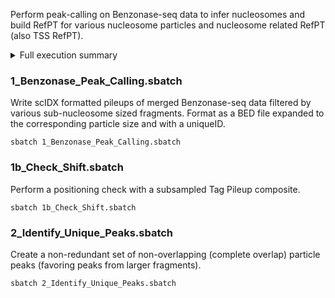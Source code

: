 Perform peak-calling on Benzonase-seq data to infer nucleosomes and build RefPT for various nucleosome particles and nucleosome related RefPT (also TSS RefPT).

<details>
<summary> Full execution summary
</summary>

```
data
  |--RefPT-Krebs
02_Call_Nucleosomes
  |--Merged_Redundant_Nucleosome-Particles.bed
  |--AllParticles
    |--Subtetra.bed
    |--Tetra.bed
    |--Hex.bed
    |--Nucleosome.bed
    |--Supraoct.bed
  |--UniqueParticles
    |--uHex.bed
    |--uTetra.bed
    |--uSubtetra.bed
    |--uSupraoct.bed
    |--Nucleosome_uHex.bed
    |--Nucleosome_uHex_uTetra.bed
    |--Nucleosome_uHex_uTetra_uSubtetra.bed
    |--Merged_Nonredundant_particles.bed
  |--SCIDX
    |--sub.tab
    |--tet.tab
    |--hex.tab
    |--nuc.tab
    |--sup.tab
  |--ShiftCheck
    |--Subtetra_10k.bed
    |--Subtetra_10k_1000bp.bed
    |--Subtetra_10k_1000bp_midpoint.out
    |--Subtetra_10k_1000bp_midpoint_combined.cdt
    |--Tetra_10k.bed
    |--Tetra_10k_1000bp.bed
    |--Tetra_10k_1000bp_midpoint.out
    |--Tetra_1000bp_midpoint_combined.cdt
    |--Hex_10k.bed
    |--Hex_10k_1000bp.bed
    |--Hex_10k_1000bp_midpoint.out
    |--Hex_1000bp_midpoint_combined.cdt
    |--Nucleosome_10k.bed
    |--Nucleosome_10k_1000bp.bed
    |--Nucleosome_10k_1000bp_midpoint.out
    |--Nucleosome_1000bp_midpoint_combined.cdt
    |--Supraoct_10k.bed
    |--Supraoct_10k_1000bp.bed
    |--Supraoct_10k_1000bp_midpoint.out
    |--Supraoct_1000bp_midpoint_combined.cdt
  |--sub
    |--expanded.bed
    |--formatted.tab
    |--genetrack_output.bed
    |--genetrack_s10e20/formatted_s10e20.gff
  |--tet
    |--expanded.bed
    |--formatted.tab
    |--genetrack_output.bed
    |--genetrack_s20e40F5/formatted_s20e40F5.gff
  |--hex
    |--expanded.bed
    |--formatted.tab
    |--genetrack_output.bed
    |--genetrack_s30e60F6/formatted_s30e60F6.gff
  |--nuc
    |--expanded.bed
    |--formatted.tab
    |--genetrack_output.bed
    |--genetrack_s40e80F5/formatted_s40e80F5.gff
  |--sup
    |--expanded.bed
    |--formatted.tab
    |--genetrack_output.bed
    |--genetrack_s50e100F3/formatted_s50e100F3.gff
```

</details>

### 1_Benzonase_Peak_Calling.sbatch
Write scIDX formatted pileups of merged Benzonase-seq data filtered by various sub-nucleosome sized fragments. Format as a BED file expanded to the corresponding particle size and with a uniqueID.
```
sbatch 1_Benzonase_Peak_Calling.sbatch
```

### 1b_Check_Shift.sbatch
Perform a positioning check with a subsampled Tag Pileup composite.
```
sbatch 1b_Check_Shift.sbatch
```

### 2_Identify_Unique_Peaks.sbatch
Create a non-redundant set of non-overlapping (complete overlap) particle peaks (favoring peaks from larger fragments).
```
sbatch 2_Identify_Unique_Peaks.sbatch
```

